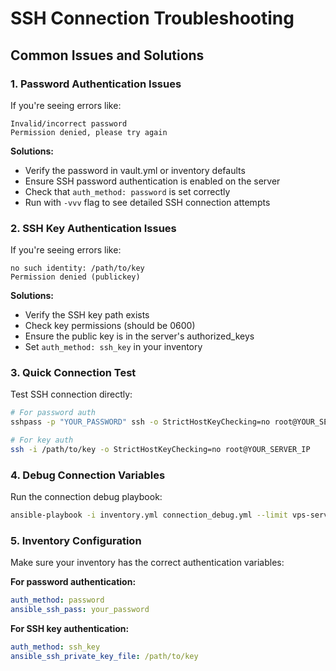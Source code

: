 # SSH Connection Troubleshooting

## Common Issues and Solutions

### 1. Password Authentication Issues

If you're seeing errors like:
```
Invalid/incorrect password
Permission denied, please try again
```

**Solutions:**
- Verify the password in vault.yml or inventory defaults
- Ensure SSH password authentication is enabled on the server
- Check that `auth_method: password` is set correctly
- Run with `-vvv` flag to see detailed SSH connection attempts

### 2. SSH Key Authentication Issues

If you're seeing errors like:
```
no such identity: /path/to/key
Permission denied (publickey)
```

**Solutions:**
- Verify the SSH key path exists
- Check key permissions (should be 0600)
- Ensure the public key is in the server's authorized_keys
- Set `auth_method: ssh_key` in your inventory

### 3. Quick Connection Test

Test SSH connection directly:
```bash
# For password auth
sshpass -p "YOUR_PASSWORD" ssh -o StrictHostKeyChecking=no root@YOUR_SERVER_IP

# For key auth
ssh -i /path/to/key -o StrictHostKeyChecking=no root@YOUR_SERVER_IP
```

### 4. Debug Connection Variables

Run the connection debug playbook:
```bash
ansible-playbook -i inventory.yml connection_debug.yml --limit vps-server
```

### 5. Inventory Configuration

Make sure your inventory has the correct authentication variables:

**For password authentication:**
```yaml
auth_method: password
ansible_ssh_pass: your_password
```

**For SSH key authentication:**
```yaml
auth_method: ssh_key
ansible_ssh_private_key_file: /path/to/key
```